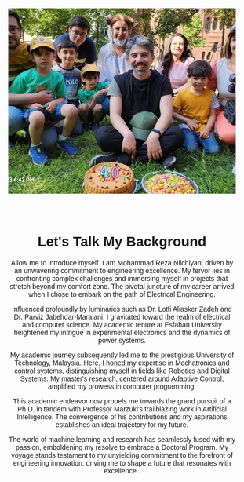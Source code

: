 
<html lang="en">
<head>
<meta charset="UTF-8">
<meta name="viewport" content="width=device-width, initial-scale=1.0">
<title>Your GitHub Page</title>
<style>
  body {
    margin: 0;
    padding: 0;
    font-family: Arial, sans-serif;
  }
  .header {
    text-align: center;
    padding: 20px;
  }
  .header img {
    width: 25cm;
    height: 10cm;
    object-fit: cover;
  }
  .content {
    text-align: center;
    padding: 20px;
  }
</style>
</head>
<body>
  <div class="header">
    <img src="/assets/Birthday.jpg" alt="Your Image">
  </div>
  <div class="content">
    <h1>Let's Talk My Background</h1>
    <p> Allow me to introduce myself. I am Mohammad Reza Nilchiyan, driven by an unwavering commitment to engineering excellence. My fervor lies in confronting complex challenges and immersing myself in projects that stretch beyond my comfort zone. The pivotal juncture of my career arrived when I chose to embark on the path of Electrical Engineering.

Influenced profoundly by luminaries such as Dr. Lotfi Aliasker Zadeh and Dr. Parviz Jabehdar-Maralani, I gravitated toward the realm of electrical and computer science. My academic tenure at Esfahan University heightened my intrigue in experimental electronics and the dynamics of power systems.

My academic journey subsequently led me to the prestigious University of Technology, Malaysia. Here, I honed my expertise in Mechatronics and control systems, distinguishing myself in fields like Robotics and Digital Systems. My master's research, centered around Adaptive Control, amplified my prowess in computer programming.

This academic endeavor now propels me towards the grand pursuit of a Ph.D. in tandem with Professor Marzuki's trailblazing work in Artificial Intelligence. The convergence of his contributions and my aspirations establishes an ideal trajectory for my future.

The world of machine learning and research has seamlessly fused with my passion, emboldening my resolve to embrace a Doctoral Program. My voyage stands testament to my unyielding commitment to the forefront of engineering innovation, driving me to shape a future that resonates with excellence..</p>
  </div>
</body>
</html>
